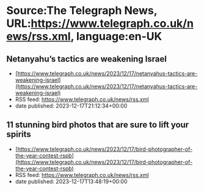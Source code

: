 # Source:The Telegraph News, URL:https://www.telegraph.co.uk/news/rss.xml, language:en-UK

## Netanyahu’s tactics are weakening Israel
 - [https://www.telegraph.co.uk/news/2023/12/17/netanyahus-tactics-are-weakening-israel](https://www.telegraph.co.uk/news/2023/12/17/netanyahus-tactics-are-weakening-israel)
 - RSS feed: https://www.telegraph.co.uk/news/rss.xml
 - date published: 2023-12-17T21:12:34+00:00



## 11 stunning bird photos that are sure to lift your spirits
 - [https://www.telegraph.co.uk/news/2023/12/17/bird-photographer-of-the-year-contest-rspb](https://www.telegraph.co.uk/news/2023/12/17/bird-photographer-of-the-year-contest-rspb)
 - RSS feed: https://www.telegraph.co.uk/news/rss.xml
 - date published: 2023-12-17T13:48:19+00:00



